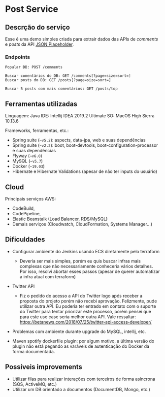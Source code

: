 # Post Service

## Descrção do serviço

Esse é uma demo simples criada para extrair dados das APIs de *comments* e *posts* da API [JSON
 Placeholder](https://jsonplaceholder.typicode.com).
 
### Endpoints

```
Popular DB: POST /comments

Buscar comentários do DB: GET /comments[?page=size=sort=]
Buscar posts do DB: GET /posts[?page=size=sort=]

Buscar 5 posts com mais comentários: GET /posts/top

```

## Ferramentas utilizadas
Linguagem: Java
IDE: Intellij IDEA 2019.2 Ultimate
SO: MacOS High Sierra 10.13.6

Frameworks, ferramentas, etc.:
- Spring suite (`~v5.2`): aspects, data-jpa, web e suas dependências
- Spring suite (`~v2.2`): boot, boot-devtools, boot-configuration-processor e suas dependências
- Flyway (`~v6.0`)
- MySQL (`~v5.7`)
- Docker (`~19.03`)
- Hibernate e Hibernate Validations (apesar de não ter inputs do usuário)

## Cloud
Principais serviços AWS: 
- CodeBuild,
- CodePipeline,
- Elastic Beanstalk (Load Balancer, RDS/MySQL)
- Demais serviços (Cloudwatch, CloudFormation, Systems Manager...)

## Dificuldades
- Configurar ambiente do Jenkins usando ECS diretamente pelo terraform
  - Deveria ser mais simples, porém eu quis buscar infras mais complexas que não necessariamente
   conheceria vários detalhes. Por isso, resolvi abortar esses passos (apesar de querer
    automatizar a infra atual com terraform)
     
- Twitter API
  - Fiz o pedido do acesso a API do Twitter logo após receber a proposta do projeto porém não
   recebi aprovação. Felizmente, pude utilizar outra API. Eu poderia ter entrado em contato com o
    suporte do Twitter para tentar priorizar este processo, porém pensei que para este use case
     seria melhor outra API. Vale ressaltar: https://betanews.com/2018/07/25/twitter-api-access-developer/
     
- Problemas com ambiente durante upgrade do MySQL, intellij, etc.

- Maven spotify dockerfile plugin: por algum motivo, a última versão do plugin não está pegando
 as varáveis de autenticação do Docker da forma documentada.

## Possíveis improvements
- Utilizar filas para realizar interações com terceiros de forma asíncrona (SQS, ActiveMQ, etc.)
- Utilizar um DB orientado a documentos (DocumentDB, Mongo, etc.)
